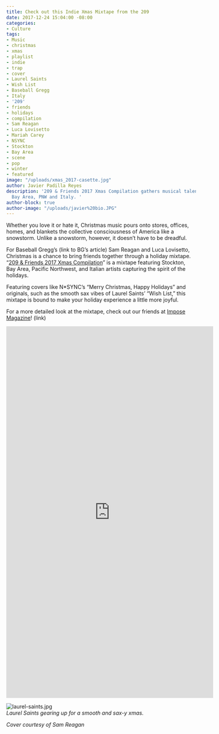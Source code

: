 ```yaml
---
title: Check out this Indie Xmas Mixtape from the 209
date: 2017-12-24 15:04:00 -08:00
categories:
- Culture
tags:
- Music
- christmas
- xmas
- playlist
- indie
- trap
- cover
- Laurel Saints
- Wish List
- Baseball Gregg
- Italy
- '209'
- friends
- holidays
- compilation
- Sam Reagan
- Luca Lovisetto
- Mariah Carey
- NSYNC
- Stockton
- Bay Area
- scene
- pop
- winter
- featured
image: "/uploads/xmas_2017-casette.jpg"
author: Javier Padilla Reyes
description: '209 & Friends 2017 Xmas Compilation gathers musical talent from Stockton,
  Bay Area, PNW and Italy. '
author-block: true
author-image: "/uploads/javier%20bio.JPG"
---
```


Whether you love it or hate it, Christmas music pours onto stores, offices, homes, and blankets the collective consciousness of America like a snowstorm. Unlike a snowstorm, however, it doesn’t have to be dreadful. 

For Baseball Gregg’s (link to BG’s article) Sam Reagan and Luca Lovisetto, Christmas is a chance to bring friends together through a holiday mixtape. “[209 & Friends 2017 Xmas Compilation](https://merryxmas209.bandcamp.com/album/209-friends-2017-compilation)” is a mixtape featuring Stockton, Bay Area, Pacific Northwest, and Italian artists capturing the spirit of the holidays. 

Featuring covers like N*SYNC’s “Merry Christmas, Happy Holidays” and originals, such as the smooth sax vibes of Laurel Saints’ “Wish List,” this mixtape is bound to make your holiday experience a little more joyful. 

For a more detailed look at the mixtape, check out our friends at [Impose Magazine](http://www.imposemagazine.com/bytes/chatter/week-in-pop-donormaal-209-xmas-adam-lempel-usf-silentshout-mane/3)! (link)

<iframe style="border: 0; width: 550px; height: 986px;" src="https://bandcamp.com/EmbeddedPlayer/album=3628019258/size=large/bgcol=ffffff/linkcol=333333/transparent=true/" seamless><a href="http://merryxmas209.bandcamp.com/album/209-friends-2017-compilation">209 &amp; Friends 2017 Compilation by The 209 &amp; Friends Xmas Compilation</a></iframe>

![laurel-saints.jpg](/uploads/laurel-saints.jpg)<br>
*Laurel Saints gearing up for a smooth and sax-y 
xmas.*

_Cover courtesy of Sam Reagan_